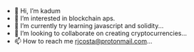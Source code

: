 - 👋 Hi, I’m kadum
- 👀 I’m interested in blockchain aps.
- 🌱 I’m currently try learning javascript and solidity...
- 💞️ I’m looking to collaborate on creating cryptocurrencies...
- 📫 How to reach me rjcosta@protonmail.com...

<!---
kadum75/kadum75 is a ✨ special ✨ repository because its `README.md` (this file) appears on your GitHub profile.
You can click the Preview link to take a look at your changes.
--->
